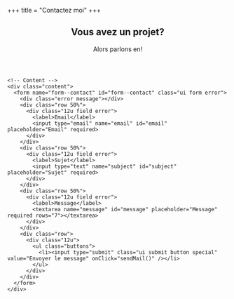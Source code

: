 +++
title = "Contactez moi"
+++

<article id="main">

  <header class="special container">
    <span class="icon fa-envelope"></span>
    <h2>Vous avez un projet?</h2>
    <p>Alors parlons en!</p>
  </header>

  <!-- One -->
  <section class="wrapper style4 special container 75%">

    <!-- Content -->
    <div class="content">
      <form name="form--contact" id="form--contact" class="ui form error">
        <div class="error message"></div>
        <div class="row 50%">
          <div class="12u field error">
            <label>Email</label>
            <input type="email" name="email" id="email" placeholder="Email" required>
          </div>
        </div>
        <div class="row 50%">
          <div class="12u field error">
            <label>Sujet</label>
            <input type="text" name="subject" id="subject" placeholder="Sujet" required>
          </div>
        </div>
        <div class="row 50%">
          <div class="12u field error">
            <label>Message</label>
            <textarea name="message" id="message" placeholder="Message" required rows="7"></textarea>
          </div>
        </div>
        <div class="row">
          <div class="12u">
            <ul class="buttons">
              <li><input type="submit" class="ui submit button special" value="Envoyer le message" onClick="sendMail()" /></li>
            </ul>
          </div>
        </div>
      </form>
    </div>

  </section>

</article>
